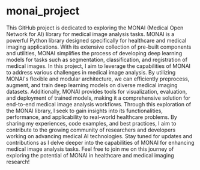 # monai_project

This GitHub project is dedicated to exploring the MONAI (Medical Open Network for AI) library for medical image analysis tasks. MONAI is a powerful Python library designed specifically for healthcare and medical imaging applications. With its extensive collection of pre-built components and utilities, MONAI simplifies the process of developing deep learning models for tasks such as segmentation, classification, and registration of medical images.
In this project, I aim to leverage the capabilities of MONAI to address various challenges in medical image analysis. By utilizing MONAI's flexible and modular architecture, we can efficiently preprocess, augment, and train deep learning models on diverse medical imaging datasets. Additionally, MONAI provides tools for visualization, evaluation, and deployment of trained models, making it a comprehensive solution for end-to-end medical image analysis workflows.
Through this exploration of the MONAI library, I seek to gain insights into its functionalities, performance, and applicability to real-world healthcare problems. By sharing my experiences, code examples, and best practices, I aim to contribute to the growing community of researchers and developers working on advancing medical AI technologies.
Stay tuned for updates and contributions as I delve deeper into the capabilities of MONAI for enhancing medical image analysis tasks.
Feel free to join me on this journey of exploring the potential of MONAI in healthcare and medical imaging research!
